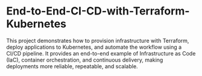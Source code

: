 # End-to-End-CI-CD-with-Terraform-Kubernetes
This project demonstrates how to provision infrastructure with Terraform, deploy applications to Kubernetes, and automate the workflow using a CI/CD pipeline. It provides an end-to-end example of Infrastructure as Code (IaC), container orchestration, and continuous delivery, making deployments more reliable, repeatable, and scalable.
